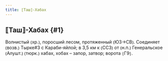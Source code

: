 ```yaml
---
title: ⟦Таш⟧-Хабах
---
```

## ⟦Таш⟧-Хабах {#1}

Волнистый ⦅хр.⦆, поросший лесом, протяженный ⦅ЮЗ→СВ⦆. Соединяет ⦅возв.⦆ Тырке#3 с Караби-яйлой; в 3,5 км к ⦅ССЗ⦆ от ⦅н.п.⦆ Генеральское ⦅Алушт.⦆ ⦅тюрк.⦆ хабах, хобах – запор, затвор; ворота ⦃Г9⦄.
